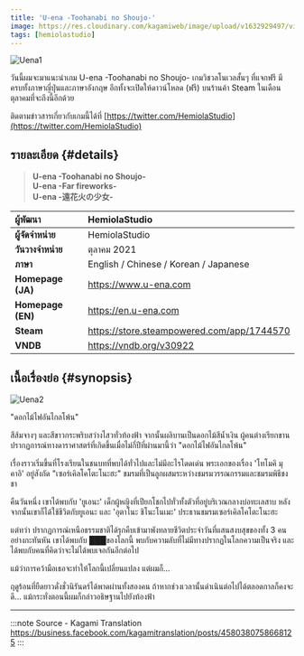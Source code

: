 ```yaml
---
title: 'U-ena -Toohanabi no Shoujo-'
image: https://res.cloudinary.com/kagamiweb/image/upload/v1632929497/visualnovel/preview/uena1.jpg
tags: [hemiolastudio]
---
```


![Uena1](https://res.cloudinary.com/kagamiweb/image/upload/v1632929497/visualnovel/preview/uena1.jpg)

วันนี้ผมจะมาแนะนำเกม U-ena -Toohanabi no Shoujo- เกมวิชวลโนเวลสั้นๆ ที่แจกฟรี มีครบทั้งภาษาญี่ปุ่นและภาษาอังกฤษ อีกทั้งจะเปิดให้ดาวน์โหลด (ฟรี) บนร้านค้า Steam ในเดือนตุลาคมที่จะถึงนี้อีกด้วย

ติดตามข่าวสารเกี่ยวกับเกมนี้ได้ที่ [https://twitter.com/HemiolaStudio](https://twitter.com/HemiolaStudio)

## รายละเอียด {#details}

> **U-ena -Toohanabi no Shoujo-**  
> **U-ena -Far fireworks-**  
> **U-ena -遠花火の少女-**

| ผู้พัฒนา | HemiolaStudio |
| :---- | :---- |
| **ผู้จัดจำหน่าย** | HemiolaStudio |
| **วันวางจำหน่าย** | ตุลาคม 2021 |
| **ภาษา** | English / Chinese / Korean / Japanese |
| **Homepage (JA)** | https://www.u-ena.com |
| **Homepage (EN)** | https://en.u-ena.com |
| **Steam** | https://store.steampowered.com/app/1744570 |
| **VNDB** | https://vndb.org/v30922 |

## เนื้อเรื่องย่อ {#synopsis}

![Uena2](https://res.cloudinary.com/kagamiweb/image/upload/v1632929497/visualnovel/preview/uena2.jpg)

"ดอกไม้ไฟอันไกลโพ้น"

สีส้มจางๆ และสีขาวกระพริบสว่างไสวทั่วท้องฟ้า จากนั้นผลิบานเป็นดอกไม้สีน้ำเงิน
ผู้คนต่างเรียกขานปรากฏการณ์ทางดาราศาสตร์ที่เกิดขึ้นเมื่อไม่กี่ปีที่ผ่านมานี้ว่า "ดอกไม้ไฟอันไกลโพ้น"

เรื่องราวเริ่มขึ้นที่โรงเรียนในชนบทที่พบได้ทั่วไปและไม่มีอะไรโดดเด่น พระเอกของเรื่อง 'โทโมคิ มุคาอิ' อยู่สังกัด "เซอร์เคิลโคโตะโนะฮะ" ชมรมที่เป็นลูกผสมระหว่างชมรมวรรณกรรมและชมรมพิธีชงชา

คืนวันหนึ่ง เขาได้พบกับ 'ยูเอนะ' เด็กผู้หญิงที่เปียกโชกไปทั่วทั้งตัวที่อยู่บริเวณกลางบ่อทะเลสาบ หลังจากนั้นเขาก็ได้ใช้ชีวิตกับยูเอนะ และ 'อุตาโนะ ชิโนะโนเมะ' ประธานชมรมเซอร์เคิลโคโตะโนะฮะ

แต่ทว่า ปรากฏการณ์เหนือธรรมชาติได้รุกคืบเข้ามาพังทลายชีวิตประจำวันที่แสนสงบสุขของทั้ง 3 คนอย่างกะทันหัน เขาได้พบกับ ███ของโลกนี้ พบกับความลับที่ไม่มีทางปรากฏในโลกความเป็นจริง และได้พบกับคนที่คิดว่าจะไม่ได้พบเจอกันอีกต่อไป

แม้ว่าการคว้ามือเธอจะทำให้โลกนี้เปลี่ยนแปลง แต่ผมก็...

ฤดูร้อนที่ยืดยาวดั่งชั่วนิรันดร์ได้พาดผ่านทั้งสองคน ถ้าหากช่วงเวลานั้นดำเนินต่อไปได้ตลอดกาลก็คงจะดี... แม้กระทั่งตอนนี้ผมก็กล่าวอธิษฐานไปยังท้องฟ้า

---
:::note Source - Kagami Translation  
https://business.facebook.com/kagamitranslation/posts/4580380758668125
:::